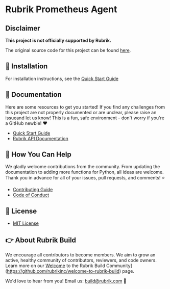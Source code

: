 # Rubrik Prometheus Agent

## Disclaimer

**This project is not officially supported by Rubrik.**

The original source code for this project can be found [here](https://github.com/rubrikinc/rubrik-client-for-prometheus).

## :hammer: Installation

For installation instructions, see the [Quick Start Guide](quickstart.md)

## :blue_book: Documentation

Here are some resources to get you started! If you find any challenges from this project are not properly documented or are unclear, please raise an issueand let us know! This is a fun, safe environment - don't worry if you're a GitHub newbie! :heart:

* [Quick Start Guide](quickstart.md)
* [Rubrik API Documentation](https://github.com/rubrikinc/api-documentation)

## :muscle: How You Can Help

We gladly welcome contributions from the community. From updating the documentation to adding more functions for Python, all ideas are welcome. Thank you in advance for all of your issues, pull requests, and comments! :star:

* [Contributing Guide](CONTRIBUTING.md)
* [Code of Conduct](CODE_OF_CONDUCT.md)

## :pushpin: License

* [MIT License](LICENSE)

## :point_right: About Rubrik Build

We encourage all contributors to become members. We aim to grow an active, healthy community of contributors, reviewers, and code owners. Learn more on our [Welcome](https://github.com/rubrikinc/welcome-to-rubrik-build) to the Rubrik Build Community](https://github.com/rubrikinc/welcome-to-rubrik-build) page.

We'd love to hear from you! Email us: build@rubrik.com :love_letter:
